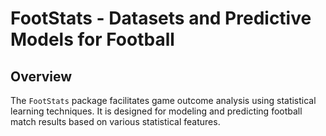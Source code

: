 # FootStats - Datasets and Predictive Models for Football

## Overview

The `FootStats` package facilitates game outcome analysis using statistical learning techniques. It is designed for modeling and predicting football match results based on various statistical features.
